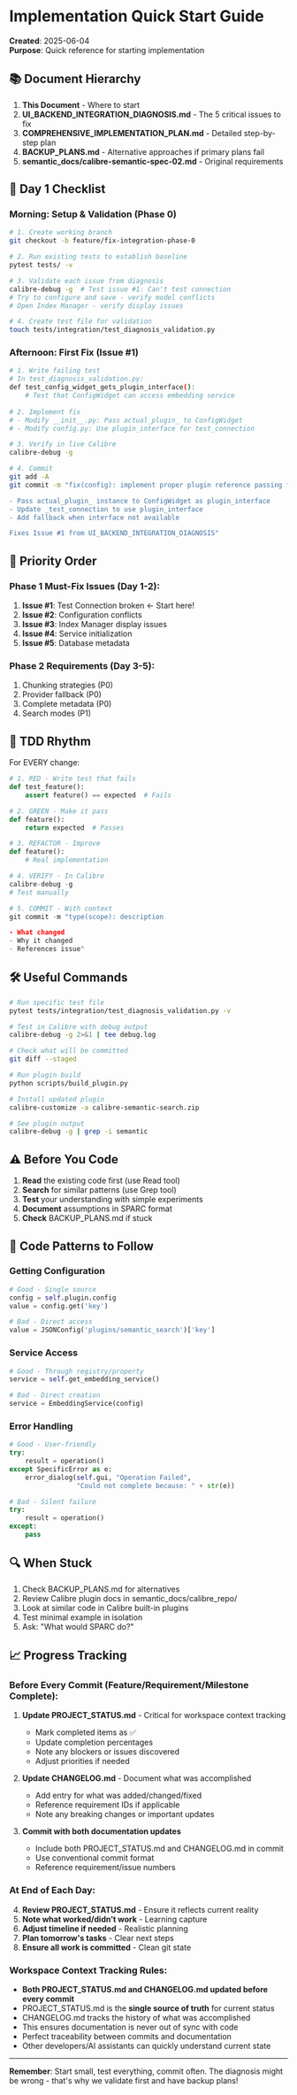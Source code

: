 # Implementation Quick Start Guide

**Created**: 2025-06-04  
**Purpose**: Quick reference for starting implementation

## 📚 Document Hierarchy

1. **This Document** - Where to start
2. **UI_BACKEND_INTEGRATION_DIAGNOSIS.md** - The 5 critical issues to fix
3. **COMPREHENSIVE_IMPLEMENTATION_PLAN.md** - Detailed step-by-step plan
4. **BACKUP_PLANS.md** - Alternative approaches if primary plans fail
5. **semantic_docs/calibre-semantic-spec-02.md** - Original requirements

## 🚀 Day 1 Checklist

### Morning: Setup & Validation (Phase 0)
```bash
# 1. Create working branch
git checkout -b feature/fix-integration-phase-0

# 2. Run existing tests to establish baseline
pytest tests/ -v

# 3. Validate each issue from diagnosis
calibre-debug -g  # Test issue #1: Can't test connection
# Try to configure and save - verify model conflicts
# Open Index Manager - verify display issues

# 4. Create test file for validation
touch tests/integration/test_diagnosis_validation.py
```

### Afternoon: First Fix (Issue #1)
```bash
# 1. Write failing test
# In test_diagnosis_validation.py:
def test_config_widget_gets_plugin_interface():
    # Test that ConfigWidget can access embedding service
    
# 2. Implement fix
# - Modify __init__.py: Pass actual_plugin_ to ConfigWidget
# - Modify config.py: Use plugin_interface for test_connection

# 3. Verify in live Calibre
calibre-debug -g

# 4. Commit
git add -A
git commit -m "fix(config): implement proper plugin reference passing for test connection

- Pass actual_plugin_ instance to ConfigWidget as plugin_interface
- Update _test_connection to use plugin_interface
- Add fallback when interface not available

Fixes Issue #1 from UI_BACKEND_INTEGRATION_DIAGNOSIS"
```

## 🎯 Priority Order

### Phase 1 Must-Fix Issues (Day 1-2):
1. **Issue #1**: Test Connection broken ← Start here!
2. **Issue #2**: Configuration conflicts
3. **Issue #3**: Index Manager display issues
4. **Issue #4**: Service initialization
5. **Issue #5**: Database metadata

### Phase 2 Requirements (Day 3-5):
1. Chunking strategies (P0)
2. Provider fallback (P0)
3. Complete metadata (P0)
4. Search modes (P1)

## 🧪 TDD Rhythm

For EVERY change:
```python
# 1. RED - Write test that fails
def test_feature():
    assert feature() == expected  # Fails

# 2. GREEN - Make it pass
def feature():
    return expected  # Passes

# 3. REFACTOR - Improve
def feature():
    # Real implementation

# 4. VERIFY - In Calibre
calibre-debug -g
# Test manually

# 5. COMMIT - With context
git commit -m "type(scope): description

- What changed
- Why it changed
- References issue"
```

## 🛠️ Useful Commands

```bash
# Run specific test file
pytest tests/integration/test_diagnosis_validation.py -v

# Test in Calibre with debug output
calibre-debug -g 2>&1 | tee debug.log

# Check what will be committed
git diff --staged

# Run plugin build
python scripts/build_plugin.py

# Install updated plugin
calibre-customize -a calibre-semantic-search.zip

# See plugin output
calibre-debug -g | grep -i semantic
```

## ⚠️ Before You Code

1. **Read** the existing code first (use Read tool)
2. **Search** for similar patterns (use Grep tool)
3. **Test** your understanding with simple experiments
4. **Document** assumptions in SPARC format
5. **Check** BACKUP_PLANS.md if stuck

## 🎨 Code Patterns to Follow

### Getting Configuration
```python
# Good - Single source
config = self.plugin.config
value = config.get('key')

# Bad - Direct access
value = JSONConfig('plugins/semantic_search')['key']
```

### Service Access
```python
# Good - Through registry/property
service = self.get_embedding_service()

# Bad - Direct creation
service = EmbeddingService(config)
```

### Error Handling
```python
# Good - User-friendly
try:
    result = operation()
except SpecificError as e:
    error_dialog(self.gui, "Operation Failed", 
                 "Could not complete because: " + str(e))

# Bad - Silent failure
try:
    result = operation()
except:
    pass
```

## 🔍 When Stuck

1. Check BACKUP_PLANS.md for alternatives
2. Review Calibre plugin docs in semantic_docs/calibre_repo/
3. Look at similar code in Calibre built-in plugins
4. Test minimal example in isolation
5. Ask: "What would SPARC do?"

## 📈 Progress Tracking

### Before Every Commit (Feature/Requirement/Milestone Complete):
1. **Update PROJECT_STATUS.md** - Critical for workspace context tracking
   - Mark completed items as ✅ 
   - Update completion percentages
   - Note any blockers or issues discovered
   - Adjust priorities if needed

2. **Update CHANGELOG.md** - Document what was accomplished
   - Add entry for what was added/changed/fixed
   - Reference requirement IDs if applicable
   - Note any breaking changes or important updates

3. **Commit with both documentation updates**
   - Include both PROJECT_STATUS.md and CHANGELOG.md in commit
   - Use conventional commit format
   - Reference requirement/issue numbers

### At End of Each Day:
4. **Review PROJECT_STATUS.md** - Ensure it reflects current reality
5. **Note what worked/didn't work** - Learning capture
6. **Adjust timeline if needed** - Realistic planning
7. **Plan tomorrow's tasks** - Clear next steps
8. **Ensure all work is committed** - Clean git state

### Workspace Context Tracking Rules:
- **Both PROJECT_STATUS.md and CHANGELOG.md updated before every commit**
- PROJECT_STATUS.md is the **single source of truth** for current status
- CHANGELOG.md tracks the history of what was accomplished
- This ensures documentation is never out of sync with code
- Perfect traceability between commits and documentation
- Other developers/AI assistants can quickly understand current state

---

**Remember**: Start small, test everything, commit often. The diagnosis might be wrong - that's why we validate first and have backup plans!